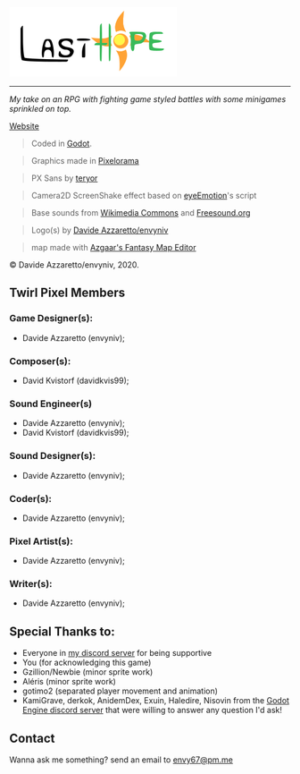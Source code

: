![Official Last Hope Logo](src/title.svg)
- - -
*My take on an RPG with fighting game styled battles with some minigames sprinkled on top.*

[Website](https://envyniv.github.io/Project-Hope)

> Coded in [Godot](https://godotengine.org/).

> Graphics made in [Pixelorama](https://github.com/Orama-Interactive/Pixelorama)

> PX Sans by [teryor](https://github.com/teryror/pixel-fonts)

> Camera2D ScreenShake effect based on [eyeEmotion](https://godotengine.org/qa/user/eyeEmotion)'s script

> Base sounds from [Wikimedia Commons](https://commons.wikimedia.org/wiki/Main_Page) and [Freesound.org](freesound.org)

> Logo(s) by [Davide Azzaretto/envyniv](https://github.com/envyniv)

> map made with [Azgaar's Fantasy Map Editor](https://azgaar.github.io/Fantasy-Map-Generator/)

© Davide Azzaretto/envyniv, 2020.


## Twirl Pixel Members
### Game Designer(s):
* Davide Azzaretto (envyniv);

### Composer(s):
* David Kvistorf (davidkvis99);

### Sound Engineer(s)
* Davide Azzaretto (envyniv);
* David Kvistorf (davidkvis99);

### Sound Designer(s):
* Davide Azzaretto (envyniv);

### Coder(s):
* Davide Azzaretto (envyniv);

### Pixel Artist(s):
* Davide Azzaretto (envyniv);

### Writer(s):
* Davide Azzaretto (envyniv);


## Special Thanks to:
* Everyone in [my discord server](https://discord.gg/bNkDkHW) for being supportive
* You (for acknowledging this game)
* Gzillion/Newbie (minor sprite work)
* Aléris (minor sprite work)
* gotimo2 (separated player movement and animation)
* KamiGrave, derkok, AnidemDex, Exuin, Haledire, Nisovin from the [Godot Engine discord server](https://discord.gg/4JBkykG) that were willing to answer any question I'd ask!

## Contact

Wanna ask me something? send an email to envy67@pm.me

